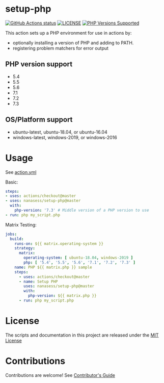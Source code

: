 # setup-php

<p align="left">
  <a href="https://github.com/nanasess/setup-php"><img alt="GitHub Actions status" src="https://github.com/nanasess/setup-php/workflows/Main%20workflow/badge.svg"></a>
  <a href="https://github.com/nanasess/setup-php/blob/master/LICENSE"><img alt="LICENSE" src="https://img.shields.io/badge/license-MIT-428f7e.svg"></a>
  <a href="#php-version-support"><img alt="PHP Versions Supported" src="https://img.shields.io/badge/php-%3E%3D%205.4-8892BF.svg"></a>
</p>

This action sets up a PHP environment for use in actions by:

- optionally installing a version of PHP and adding to PATH.
- registering problem matchers for error output

## PHP version support

- 5.4
- 5.5
- 5.6
- 7.1
- 7.2
- 7.3

## OS/Platform support

- ubuntu-latest, ubuntu-18.04, or ubuntu-16.04
- windows-latest, windows-2019, or windows-2016

# Usage

See [action.yml](action.yml)

Basic:
```yaml
steps:
- uses: actions/checkout@master
- uses: nanasess/setup-php@master
  with:
    php-version: '7.3' # Middle version of a PHP version to use
- run: php my_script.php
```

Matrix Testing:
```yaml
jobs:
  build:
    runs-on: ${{ matrix.operating-system }}
    strategy:
      matrix:
        operating-system: [ ubuntu-18.04, windows-2019 ]
        php: [ '5.4', '5.5', '5.6', '7.1', '7.2', '7.3' ]
    name: PHP ${{ matrix.php }} sample
    steps:
      - uses: actions/checkout@master
      - name: Setup PHP
        uses: nanasess/setup-php@master
        with:
          php-version: ${{ matrix.php }}
      - run: php my_script.php
```

# License

The scripts and documentation in this project are released under the [MIT License](LICENSE)

# Contributions

Contributions are welcome!  See [Contributor's Guide](docs/contributors.md)
